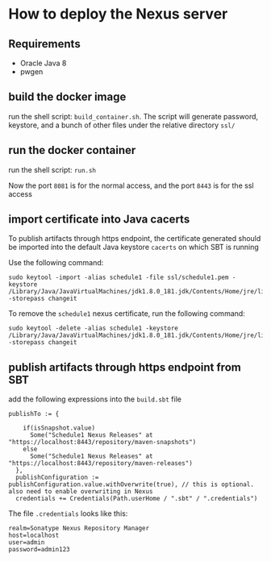 # How to deploy the Nexus server

## Requirements
 * Oracle Java 8
 * pwgen
 
## build the docker image

run the shell script: ```build_container.sh```. The script will generate password, keystore, and a bunch of other files under the relative directory ```ssl/```

## run the docker container

run the shell script: ```run.sh```

Now the port ```8081``` is for the normal access, and the port ```8443``` is for the ssl access

## import certificate into Java cacerts

To publish artifacts through https endpoint, the certificate generated should be imported into the default Java keystore ```cacerts``` on which SBT is running

Use the following command:

```
sudo keytool -import -alias schedule1 -file ssl/schedule1.pem -keystore /Library/Java/JavaVirtualMachines/jdk1.8.0_181.jdk/Contents/Home/jre/lib/security/cacerts -storepass changeit
```

To remove the ```schedule1``` nexus certificate, run the following command:

```
sudo keytool -delete -alias schedule1 -keystore /Library/Java/JavaVirtualMachines/jdk1.8.0_181.jdk/Contents/Home/jre/lib/security/cacerts -storepass changeit
```  

## publish artifacts through https endpoint from SBT

add the following expressions into the ```build.sbt``` file

```
publishTo := {

    if(isSnapshot.value)
      Some("Schedule1 Nexus Releases" at "https://localhost:8443/repository/maven-snapshots")
    else
      Some("Schedule1 Nexus Releases" at "https://localhost:8443/repository/maven-releases")
  },
  publishConfiguration := publishConfiguration.value.withOverwrite(true), // this is optional. also need to enable overwriting in Nexus
  credentials += Credentials(Path.userHome / ".sbt" / ".credentials")
``` 

The file ```.credentials``` looks like this:
```
realm=Sonatype Nexus Repository Manager
host=localhost
user=admin
password=admin123
```

